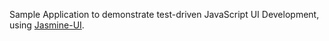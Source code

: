 Sample Application to demonstrate test-driven JavaScript UI Development, using [Jasmine-UI](https://github.com/tigbro/jasmine-ui).
